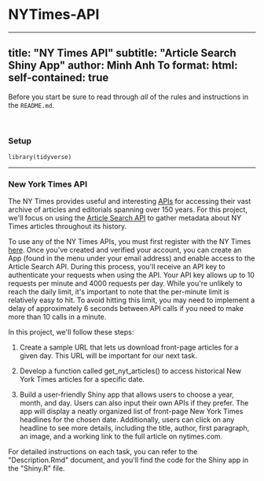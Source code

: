 # NYTimes-API

---
title: "NY Times API"
subtitle: "Article Search Shiny App"
author: Minh Anh To
format: 
  html:
    self-contained: true
---

Before you start be sure to read through *all* of the rules and instructions in the `README.md`.


<br/>

### Setup

```{r setup, include=FALSE}
library(tidyverse)
```
-----

### New York Times API

The NY Times provides useful and interesting [APIs](https://developer.nytimes.com/) for accessing their vast archive of articles and editorials spanning over 150 years. For this project, we'll focus on using the [Article Search API](https://developer.nytimes.com/docs/articlesearch-product/1/overview) to gather metadata about NY Times articles throughout its history.

To use any of the NY Times APIs, you must first register with the NY Times [here](https://developer.nytimes.com/accounts/create). Once you've created and verified your account, you can create an App (found in the menu under your email address) and enable access to the Article Search API. During this process, you'll receive an API key to authenticate your requests when using the API. Your API key allows up to 10 requests per minute and 4000 requests per day. While you're unlikely to reach the daily limit, it's important to note that the per-minute limit is relatively easy to hit. To avoid hitting this limit, you may need to implement a delay of approximately 6 seconds between API calls if you need to make more than 10 calls in a minute.

In this project, we'll follow these steps:

1. Create a sample URL that lets us download front-page articles for a given day. This URL will be important for our next task.

2. Develop a function called get_nyt_articles() to access historical New York Times articles for a specific date.

3. Build a user-friendly Shiny app that allows users to choose a year, month, and day. Users can also input their own APIs if they prefer. The app will display a neatly organized list of front-page New York Times headlines for the chosen date. Additionally, users can click on any headline to see more details, including the title, author, first paragraph, an image, and a working link to the full article on nytimes.com.

For detailed instructions on each task, you can refer to the "Description.Rmd" document, and you'll find the code for the Shiny app in the "Shiny.R" file.
